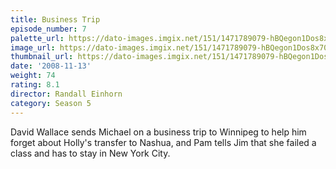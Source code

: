 ```yaml
---
title: Business Trip
episode_number: 7
palette_url: https://dato-images.imgix.net/151/1471789079-hBQegon1Dos8x70csNHMOSXogHQ.jpg?ixlib=rb-1.1.0&ch=DPR%2CWidth&auto=enhance&palette=json
image_url: https://dato-images.imgix.net/151/1471789079-hBQegon1Dos8x70csNHMOSXogHQ.jpg?ixlib=rb-1.1.0&ch=DPR%2CWidth&auto=compress%2Cformat&w=500
thumbnail_url: https://dato-images.imgix.net/151/1471789079-hBQegon1Dos8x70csNHMOSXogHQ.jpg?ixlib=rb-1.1.0&ch=DPR%2CWidth&auto=enhance&w=500&h=280&fit=crop&fm=jpg
date: '2008-11-13'
weight: 74
rating: 8.1
director: Randall Einhorn
category: Season 5
---
```


David Wallace sends Michael on a business trip to Winnipeg to help him forget about Holly's transfer to Nashua, and Pam tells Jim that she failed a class and has to stay in New York City.